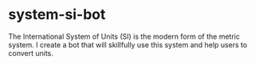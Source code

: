 # system-si-bot
The International System of Units (SI) is the modern form of the metric system. I create a bot that will skillfully use this system and help users to convert units.
